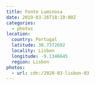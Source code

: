 ```yaml
---
title: Fonte Luminosa
date: 2019-03-26T18:19:00Z
categories:
  - photos
location:
  country: Portugal
  latitude: 38.7372692
  locality: Lisbon
  longitude: -9.1346645
  region: Lisbon
photos:
  - url: cdn:/2020-03-lisbon-03
---
```

